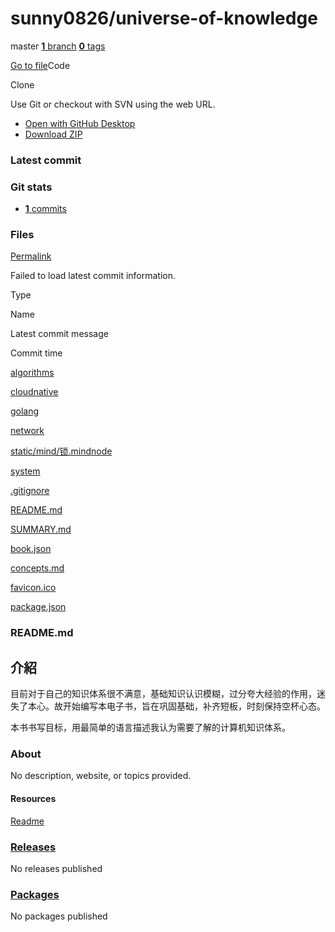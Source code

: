 # sunny0826/universe-of-knowledge

master [**1** branch](sunny0826-universe-of-knowledge-7.md) [**0** tags](sunny0826-universe-of-knowledge-8.md)

 [Go to file](find/sunny0826-universe-of-knowledge.md)Code 

 Clone

 Use Git or checkout with SVN using the web URL.

*  [Open with GitHub Desktop](https://desktop.github.com/)
*  [Download ZIP](archive/bad-request-github.md)

### Latest commit

### Git stats

*  [ **1** commits](commits/sunny0826-universe-of-knowledge.md)

### Files <a id="files"></a>

 [Permalink](tree/sunny0826-universe-of-knowledge.md)

 Failed to load latest commit information.

Type

Name

Latest commit message

Commit time

[algorithms](tree/master/sunny0826-universe-of-knowledge.md)

[cloudnative](tree/master/sunny0826-universe-of-knowledge-1.md)

[golang](tree/master/sunny0826-universe-of-knowledge-2.md)

[network](tree/master/sunny0826-universe-of-knowledge-3.md)

[static/mind/锁.mindnode](tree/master/static/mind/sunny0826-universe-of-knowledge.md)

[system](tree/master/sunny0826-universe-of-knowledge-4.md)

[.gitignore](blob/master/sunny0826-universe-of-knowledge.md)

[README.md](blob/master/sunny0826-universe-of-knowledge-1.md)

[SUMMARY.md](blob/master/sunny0826-universe-of-knowledge-2.md)

[book.json](blob/master/sunny0826-universe-of-knowledge-3.md)

[concepts.md](blob/master/sunny0826-universe-of-knowledge-4.md)

[favicon.ico](blob/master/sunny0826-universe-of-knowledge-5.md)

[package.json](blob/master/sunny0826-universe-of-knowledge-6.md)

###  README.md

## 介紹

目前对于自己的知识体系很不满意，基础知识认识模糊，过分夸大经验的作用，迷失了本心。故开始编写本电子书，旨在巩固基础，补齐短板，时刻保持空杯心态。

本书书写目标，用最简单的语言描述我认为需要了解的计算机知识体系。

### About

 No description, website, or topics provided.

#### Resources

 [Readme]()

###  [Releases](sunny0826-universe-of-knowledge-9.md)

No releases published

###  [Packages](https://github.com/sunny0826/universe-of-knowledge/packages)

 No packages published  


